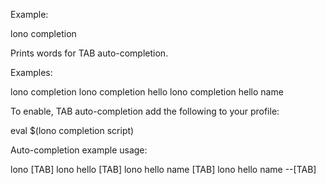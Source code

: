 Example:

  lono completion

Prints words for TAB auto-completion.

Examples:

  lono completion
  lono completion hello
  lono completion hello name

To enable, TAB auto-completion add the following to your profile:

  eval $(lono completion script)

Auto-completion example usage:

  lono [TAB]
  lono hello [TAB]
  lono hello name [TAB]
  lono hello name --[TAB]

